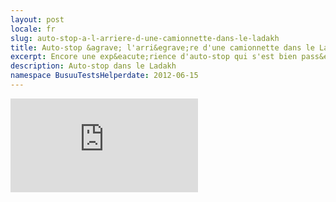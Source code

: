 ```yaml
---
layout: post
locale: fr
slug: auto-stop-a-l-arriere-d-une-camionnette-dans-le-ladakh
title: Auto-stop &agrave; l'arri&egrave;re d'une camionnette dans le Ladakh
excerpt: Encore une exp&eacute;rience d'auto-stop qui s'est bien pass&eacute;!
description: Auto-stop dans le Ladakh
namespace BusuuTestsHelperdate: 2012-06-15
---
```


<div class="embed-container">
    <iframe src="http://player.vimeo.com/video/49953319" frameborder="0" webkitAllowFullScreen mozallowfullscreen allowFullScreen></iframe>
</div>

